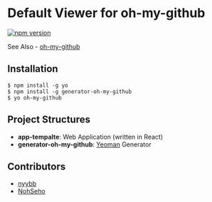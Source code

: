 # Default Viewer for oh-my-github

[![npm version](https://badge.fury.io/js/generator-oh-my-github.svg)](https://badge.fury.io/js/generator-oh-my-github)
  
See Also - [oh-my-github](https://github.com/oh-my-github/oh-my-github)

## Installation

```
$ npm install -g yo
$ npm install -g generator-oh-my-github
$ yo oh-my-github
```

## Project Structures

- **app-tempalte**: Web Application (written in React)
- **generator-oh-my-github**: [Yeoman](http://yeoman.io) Generator

## Contributors

- [nyybb](https://github.com/nyybb)
- [NohSeho](https://github.com/NohSeho)




